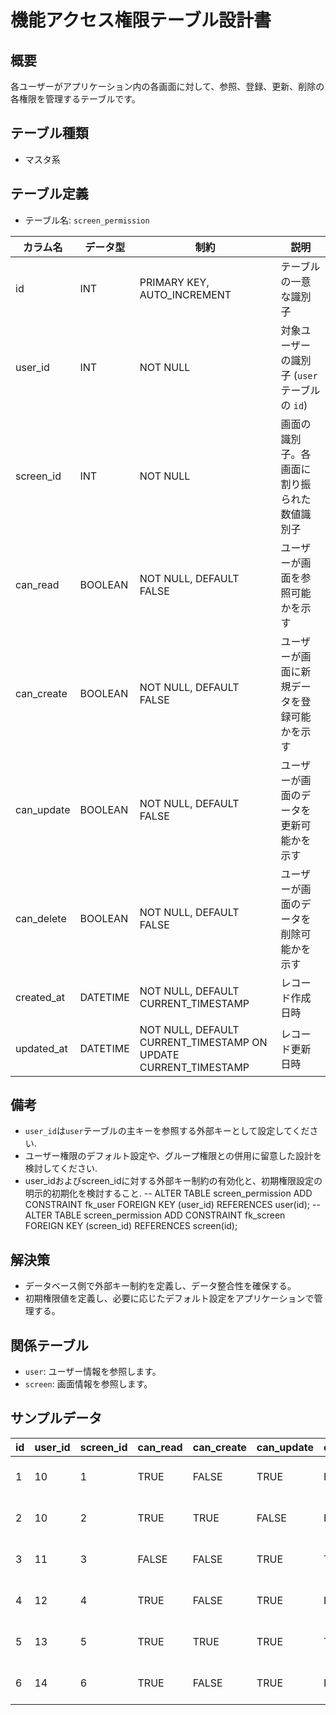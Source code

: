 # 機能アクセス権限テーブル設計書

## 概要
各ユーザーがアプリケーション内の各画面に対して、参照、登録、更新、削除の各権限を管理するテーブルです。

## テーブル種類
- マスタ系

## テーブル定義
- テーブル名: `screen_permission`

| カラム名       | データ型      | 制約                                                     | 説明                                               |
|----------------|---------------|----------------------------------------------------------|----------------------------------------------------|
| id             | INT           | PRIMARY KEY, AUTO_INCREMENT                              | テーブルの一意な識別子                             |
| user_id        | INT           | NOT NULL                                                 | 対象ユーザーの識別子 (`user` テーブルの `id`)      |
| screen_id      | INT           | NOT NULL                                                 | 画面の識別子。各画面に割り振られた数値識別子         |
| can_read       | BOOLEAN       | NOT NULL, DEFAULT FALSE                                  | ユーザーが画面を参照可能かを示す                     |
| can_create     | BOOLEAN       | NOT NULL, DEFAULT FALSE                                  | ユーザーが画面に新規データを登録可能かを示す         |
| can_update     | BOOLEAN       | NOT NULL, DEFAULT FALSE                                  | ユーザーが画面のデータを更新可能かを示す             |
| can_delete     | BOOLEAN       | NOT NULL, DEFAULT FALSE                                  | ユーザーが画面のデータを削除可能かを示す             |
| created_at     | DATETIME      | NOT NULL, DEFAULT CURRENT_TIMESTAMP                      | レコード作成日時                                  |
| updated_at     | DATETIME      | NOT NULL, DEFAULT CURRENT_TIMESTAMP ON UPDATE CURRENT_TIMESTAMP | レコード更新日時                   |

## 備考
- `user_id`は`user`テーブルの主キーを参照する外部キーとして設定してください.
- ユーザー権限のデフォルト設定や、グループ権限との併用に留意した設計を検討してください.
- user_idおよびscreen_idに対する外部キー制約の有効化と、初期権限設定の明示的初期化を検討すること.
-- ALTER TABLE screen_permission ADD CONSTRAINT fk_user FOREIGN KEY (user_id) REFERENCES user(id);
-- ALTER TABLE screen_permission ADD CONSTRAINT fk_screen FOREIGN KEY (screen_id) REFERENCES screen(id);

## 解決策
- データベース側で外部キー制約を定義し、データ整合性を確保する。
- 初期権限値を定義し、必要に応じたデフォルト設定をアプリケーションで管理する。

## 関係テーブル
- `user`: ユーザー情報を参照します。
- `screen`: 画面情報を参照します。

## サンプルデータ

| id | user_id | screen_id | can_read | can_create | can_update | can_delete | created_at           | updated_at           |
|----|---------|-----------|----------|------------|------------|------------|----------------------|----------------------|
| 1  | 10      | 1         | TRUE     | FALSE      | TRUE       | FALSE      | 2023-10-01 00:00:00  | 2023-10-01 00:00:00  |
| 2  | 10      | 2         | TRUE     | TRUE       | FALSE      | FALSE      | 2023-11-05 00:00:00  | 2023-11-05 00:00:00  |
| 3  | 11      | 3         | FALSE    | FALSE      | TRUE       | TRUE       | 2023-12-01 00:00:00  | 2023-12-01 00:00:00  |
| 4  | 12      | 4         | TRUE     | FALSE      | TRUE       | FALSE      | 2023-12-15 00:00:00  | 2023-12-15 00:00:00  |
| 5  | 13      | 5         | TRUE     | TRUE       | TRUE       | TRUE       | 2023-12-20 00:00:00  | 2023-12-20 00:00:00  |
| 6  | 14      | 6         | TRUE     | FALSE      | TRUE       | FALSE      | 2023-12-25 00:00:00  | 2023-12-25 00:00:00  |
